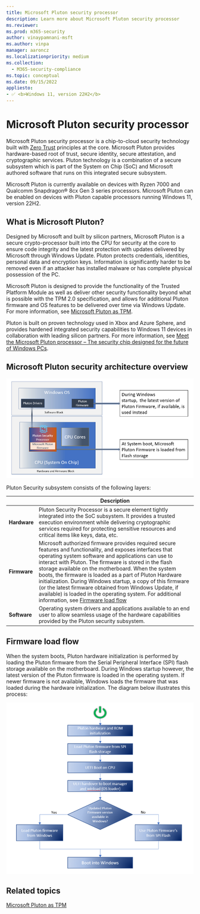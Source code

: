 ```yaml
---
title: Microsoft Pluton security processor
description: Learn more about Microsoft Pluton security processor
ms.reviewer:
ms.prod: m365-security
author: vinaypamnani-msft
ms.author: vinpa
manager: aaroncz
ms.localizationpriority: medium
ms.collection:
  - M365-security-compliance
ms.topic: conceptual
ms.date: 09/15/2022
appliesto:
- ✅ <b>Windows 11, version 22H2</b>
---
```


# Microsoft Pluton security processor

Microsoft Pluton security processor is a chip-to-cloud security technology built with [Zero Trust](/security/zero-trust/zero-trust-overview) principles at the core. Microsoft Pluton provides hardware-based root of trust, secure identity, secure attestation, and cryptographic services. Pluton technology is a combination of a secure subsystem which is part of the System on Chip (SoC) and Microsoft authored software that runs on this integrated secure subsystem.

Microsoft Pluton is currently available on devices with Ryzen 7000 and Qualcomm Snapdragon® 8cx Gen 3 series processors. Microsoft Pluton can be enabled on devices with Pluton capable processors running Windows 11, version 22H2.

## What is Microsoft Pluton?

Designed by Microsoft and built by silicon partners, Microsoft Pluton is a secure crypto-processor built into the CPU for security at the core to ensure code integrity and the latest protection with updates delivered by Microsoft through Windows Update. Pluton protects credentials, identities, personal data and encryption keys. Information is significantly harder to be removed even if an attacker has installed malware or has complete physical possession of the PC.

Microsoft Pluton is designed to provide the functionality of the Trusted Platform Module as well as deliver other security functionality beyond what is possible with the TPM 2.0 specification, and allows for additional Pluton firmware and OS features to be delivered over time via Windows Update. For more information, see [Microsoft Pluton as TPM](pluton-as-tpm.md).

Pluton is built on proven technology used in Xbox and Azure Sphere, and provides hardened integrated security capabilities to Windows 11 devices in collaboration with leading silicon partners. For more information, see [Meet the Microsoft Pluton processor – The security chip designed for the future of Windows PCs](https://www.microsoft.com/security/blog/2020/11/17/meet-the-microsoft-pluton-processor-the-security-chip-designed-for-the-future-of-windows-pcs/).

## Microsoft Pluton security architecture overview

![Diagram showing the Microsoft Pluton security processor architecture](../images/pluton/pluton-security-architecture.png)

Pluton Security subsystem consists of the following layers:

| | Description |
|--|--|
| **Hardware** | Pluton Security Processor is a secure element tightly integrated into the SoC subsystem. It provides a trusted execution environment while delivering cryptographic services required for protecting sensitive resources and critical items like keys, data, etc. |
| **Firmware** | Microsoft authorized firmware provides required secure features and functionality, and exposes interfaces that operating system software and applications can use to interact with Pluton. The firmware is stored in the flash storage available on the motherboard. When the system boots, the firmware is loaded as a part of Pluton Hardware initialization. During Windows startup, a copy of this firmware (or the latest firmware obtained from Windows Update, if available) is loaded in the operating system. For additional information, see [Firmware load flow](#firmware-load-flow) |
| **Software** | Operating system drivers and applications available to an end user to allow seamless usage of the hardware capabilities provided by the Pluton security subsystem. |

## Firmware load flow

When the system boots, Pluton hardware initialization is performed by loading the Pluton firmware from the Serial Peripheral Interface (SPI) flash storage available on the motherboard. During Windows startup however, the latest version of the Pluton firmware is loaded in the operating system. If newer firmware is not available, Windows loads the firmware that was loaded during the hardware initialization. The diagram below illustrates this process:

![Diagram showing the Microsoft Pluton Firmware load flow](../images/pluton/pluton-firmware-load.png)

## Related topics

[Microsoft Pluton as TPM](pluton-as-tpm.md)

